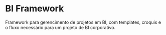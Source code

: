 # BI Framework
Framework para gerencimento de projetos em BI, com templates, croquis e o fluxo necessário para um projeto de BI corporativo.
